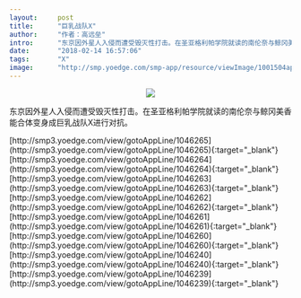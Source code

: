 ```yaml
---
layout:     post
title:      "巨乳战队X"
author:     "作者：高远垒"
intro:      "东京因外星人入侵而遭受毁灭性打击。在圣亚格利帕学院就读的南伦奈与鲸冈美香能合体变身成巨乳战队X进行对抗。"
date:       "2018-02-14 16:57:06"
tags:       "X"
image:      "http://smp.yoedge.com/smp-app/resource/viewImage/1001504appline.png"
---
```

<div style="text-align: center">
<p><img src="http://smp.yoedge.com/smp-app/resource/viewImage/1001504appline.png"/></p>
</div>
<p class="post-meta">
<span>东京因外星人入侵而遭受毁灭性打击。在圣亚格利帕学院就读的南伦奈与鲸冈美香能合体变身成巨乳战队X进行对抗。</span>
</p>
[http://smp3.yoedge.com/view/gotoAppLine/1046265](http://smp3.yoedge.com/view/gotoAppLine/1046265){:target="_blank"}
[http://smp3.yoedge.com/view/gotoAppLine/1046264](http://smp3.yoedge.com/view/gotoAppLine/1046264){:target="_blank"}
[http://smp3.yoedge.com/view/gotoAppLine/1046263](http://smp3.yoedge.com/view/gotoAppLine/1046263){:target="_blank"}
[http://smp3.yoedge.com/view/gotoAppLine/1046262](http://smp3.yoedge.com/view/gotoAppLine/1046262){:target="_blank"}
[http://smp3.yoedge.com/view/gotoAppLine/1046261](http://smp3.yoedge.com/view/gotoAppLine/1046261){:target="_blank"}
[http://smp3.yoedge.com/view/gotoAppLine/1046260](http://smp3.yoedge.com/view/gotoAppLine/1046260){:target="_blank"}
[http://smp3.yoedge.com/view/gotoAppLine/1046240](http://smp3.yoedge.com/view/gotoAppLine/1046240){:target="_blank"}
[http://smp3.yoedge.com/view/gotoAppLine/1046239](http://smp3.yoedge.com/view/gotoAppLine/1046239){:target="_blank"}


